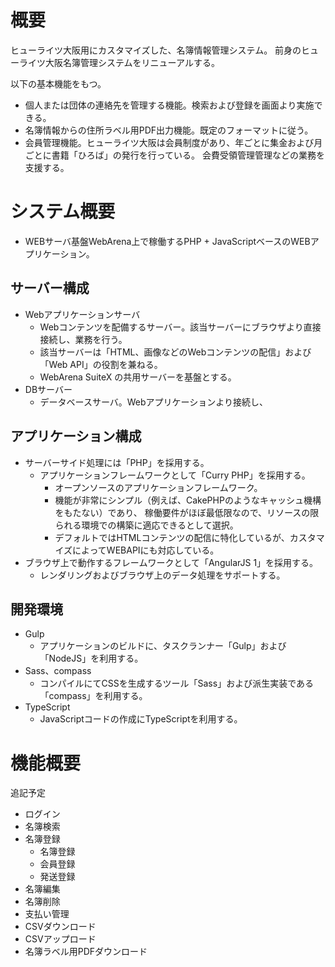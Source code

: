# 概要

ヒューライツ大阪用にカスタマイズした、名簿情報管理システム。
前身のヒューライツ大阪名簿管理システムをリニューアルする。

以下の基本機能をもつ。
* 個人または団体の連絡先を管理する機能。検索および登録を画面より実施できる。
* 名簿情報からの住所ラベル用PDF出力機能。既定のフォーマットに従う。
* 会員管理機能。ヒューライツ大阪は会員制度があり、年ごとに集金および月ごとに書籍「ひろば」の発行を行っている。
  会費受領管理管理などの業務を支援する。

# システム概要

* WEBサーバ基盤WebArena上で稼働するPHP + JavaScriptベースのWEBアプリケーション。

## サーバー構成

* Webアプリケーションサーバ
  * Webコンテンツを配備するサーバー。該当サーバーにブラウザより直接接続し、業務を行う。
  * 該当サーバーは「HTML、画像などのWebコンテンツの配信」および「Web API」の役割を兼ねる。
  * WebArena SuiteX の共用サーバーを基盤とする。
* DBサーバー
  * データベースサーバ。Webアプリケーションより接続し、

## アプリケーション構成

* サーバーサイド処理には「PHP」を採用する。
  * アプリケーションフレームワークとして「Curry PHP」を採用する。
    * オープンソースのアプリケーションフレームワーク。
    * 機能が非常にシンプル（例えば、CakePHPのようなキャッシュ機構をもたない）であり、
      稼働要件がほぼ最低限なので、リソースの限られる環境での構築に適応できるとして選択。
    * デフォルトではHTMLコンテンツの配信に特化しているが、カスタマイズによってWEBAPIにも対応している。
* ブラウザ上で動作するフレームワークとして「AngularJS 1」を採用する。
  * レンダリングおよびブラウザ上のデータ処理をサポートする。

## 開発環境

* Gulp
  * アプリケーションのビルドに、タスクランナー「Gulp」および「NodeJS」を利用する。
* Sass、compass
  * コンパイルにてCSSを生成するツール「Sass」および派生実装である「compass」を利用する。
* TypeScript
  * JavaScriptコードの作成にTypeScriptを利用する。

# 機能概要

追記予定

* ログイン
* 名簿検索
* 名簿登録
  * 名簿登録
  * 会員登録
  * 発送登録
* 名簿編集
* 名簿削除
* 支払い管理
* CSVダウンロード
* CSVアップロード
* 名簿ラベル用PDFダウンロード

